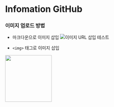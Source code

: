 # Infomation GitHub

### 이미지 업로드 방법
- 마크다운으로 이미지 삽입
![이미지 URL 삽입 테스트](https://media.vlpt.us/images/cyongchoi/post/9f4a8b71-bdf4-4266-b25c-40fc5e29d761/asasf.png "이미지 URL 삽입 테스트")

- `<img>` 태그로 이미지 삽입
<img width="150" src="https://i.esdrop.com/d/pErplIZVks.jpeg">

